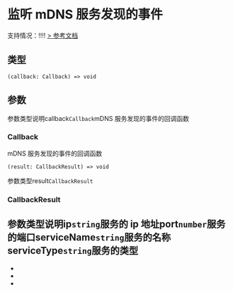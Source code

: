 # 监听 mDNS 服务发现的事件
支持情况：!!!!
[> 参考文档
](https://developers.weixin.qq.com/miniprogram/dev/api/network/mdns/wx.onLocalServiceFound.html)
## 类型[​](onLocalServiceFound.html#类型)
```tsx
(callback: Callback) => void
```

## 参数[​](onLocalServiceFound.html#参数)
参数类型说明callback`Callback`mDNS 服务发现的事件的回调函数
### Callback[​](onLocalServiceFound.html#callback)
mDNS 服务发现的事件的回调函数
```tsx
(result: CallbackResult) => void
```
参数类型result`CallbackResult`
### CallbackResult[​](onLocalServiceFound.html#callbackresult)
参数类型说明ip`string`服务的 ip 地址port`number`服务的端口serviceName`string`服务的名称serviceType`string`服务的类型
- 
- 

- 
-
